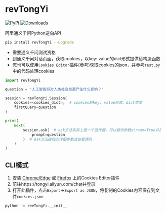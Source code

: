 # revTongYi


[![PyPi](https://img.shields.io/pypi/v/revTongYi.svg)](https://pypi.python.org/pypi/revTongYi)
[![Downloads](https://static.pepy.tech/badge/revTongYi)](https://pypi.python.org/pypi/revTongYi)

阿里通义千问Python逆向API

```bash
pip install revTongYi --upgrade
```

- 需要通义千问测试资格
- 到通义千问对话页面，获取cookies，以key: value的dict形式提供给构造函数
- 您也可以使用`Cookies Editor`插件([参考](https://github.com/xw5xr6/revERNIEBot))获取cookies的json，并参考`test.py`中的代码处理cookies

```python
import revTongYi

question = "人工智能将对人类社会发展产生什么影响？"

session = revTongYi.Session(
    cookies=<cookies_dict>,  # cookies的key: value形式，dict类型
    firstQuery=question
)

print(
    next(
        session.ask(  # ask方法实际上是一个迭代器，可以提供参数stream=True并换用for的方式迭代
            prompt=question
        )  # ask方法接收的详细参数请查看源码
    )
)
```

## CLI模式

1. 安装 [Chrome/Edge](https://chrome.google.com/webstore/detail/cookie-editor/hlkenndednhfkekhgcdicdfddnkalmdm) 或 [Firefox](https://addons.mozilla.org/en-US/firefox/addon/cookie-editor/) 上的Cookies Editor插件
2. 前往https://tongyi.aliyun.com/chat并登录
3. 打开此插件，点击`Export`->`Export as JSON`，将复制的Cookies内容保存到文件`cookies.json`

```bash
python -m revTongYi.__init__
```